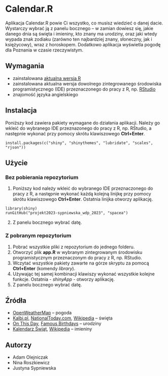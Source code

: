 # Calendar.R

Aplikacja Calendar.R powie Ci wszystko, co musisz wiedzieć o danej dacie. Wystarczy wybrać ją z panelu bocznego – w zamian dowiesz się, jakie danego dnia są święta i imieniny, kto znany ma urodziny, oraz jaki wtedy wypada znak zodiaku (zarówno ten najbardziej znany, słoneczny, jak i księżycowy), wraz z horoskopem. Dodatkowo aplikacja wyświetla pogodę dla Poznania w czasie rzeczywistym.

## Wymagania

- zainstalowana [aktualna wersja R](https://cran.rstudio.com/)
- zainstalowana aktualna wersja dowolnego zintegrowanego środowiska programistycznego (IDE) przeznaczonego do pracy z R, np. [RStudio](https://posit.co/download/rstudio-desktop/)
- znajomość języka angielskiego

## Instalacja
Poniższy kod zawiera pakiety wymagane do działania aplikacji. Należy go wkleić do wybranego IDE przeznazonego do pracy z R, np. RStudio, a następnie wykonać przy pomocy skrótu klawiszowego **Ctrl+Enter**.
```
install.packages(c("shiny", "shinythemes", "lubridate", "scales", "rjson"))
```

## Użycie
### Bez pobierania repozytorium
1. Poniższy kod należy wkleić do wybranego IDE przeznaczonego do pracy z R, a następnie wykonać każdą kolejną linijkę przy pomocy skrótu klawiszowego **Ctrl+Enter**. Ostatnia linijka otworzy aplikację.
```
library(shiny)
runGitHub("projekt2023-sypniewska_wdp_2023", "spacea")
```
2. Z panelu bocznego wybrać datę.

### Z pobranym repozytorium
1. Pobrać wszystkie pliki z repozytorium do jednego folderu.
2. Otworzyć plik **app.R** w wybranym zintegrowanym środowisku programistycznym przeznaczonym do pracy z R, np. RStudio.
3. Wczytać wszystkie pakiety zawarte na górze skryptu za pomocą **Ctrl+Enter** (komendy *library*).
4. Używając tej samej kombinacji klawiszy wykonać wszystkie kolejne funkcje. Ostatnia - *shinyApp* - otworzy aplikację.
5. Z panelu bocznego wybrać datę.

## Źródła
- [OpenWeatherMap](https://openweathermap.org/) – pogoda
- [Kalbi.pl](https://www.kalbi.pl/), [NationalToday.com](https://nationaltoday.com/), [Wikipedia](https://pl.wikipedia.org/wiki/Kalendarium_dzie%C5%84_po_dniu) – święta 
- [On This Day](https://www.onthisday.com/), [Famous Birthdays](https://www.famousbirthdays.com/) – urodziny
- [Kalendarz Świąt](https://www.kalendarzswiat.pl/), [Wikipedia](https://pl.wikipedia.org/wiki/Kalendarium_dzie%C5%84_po_dniu) – imieniny

## Autorzy
- Adam Olejniczak
- Nina Roszkiewicz
- Justyna Sypniewska

